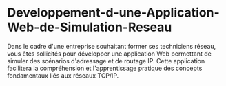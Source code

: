 # Developpement-d-une-Application-Web-de-Simulation-Reseau
Dans le cadre d'une entreprise souhaitant former ses techniciens réseau, vous êtes sollicités pour développer une application Web permettant de simuler des scénarios d'adressage et de routage IP. Cette application facilitera la compréhension et l'apprentissage pratique des concepts fondamentaux liés aux réseaux TCP/IP.
